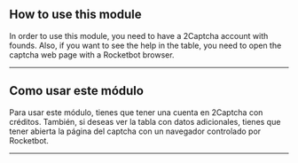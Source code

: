 ## How to use this module
In order to use this module, you need to have a 2Captcha account with founds. Also, if you want to see the help in the table, you need to open the captcha web page with a Rocketbot browser.

---

## Como usar este módulo
Para usar este módulo, tienes que tener una cuenta en 2Captcha con créditos. También, si deseas ver la tabla con datos adicionales, tienes que tener abierta la página del captcha con un navegador controlado por Rocketbot.

---




